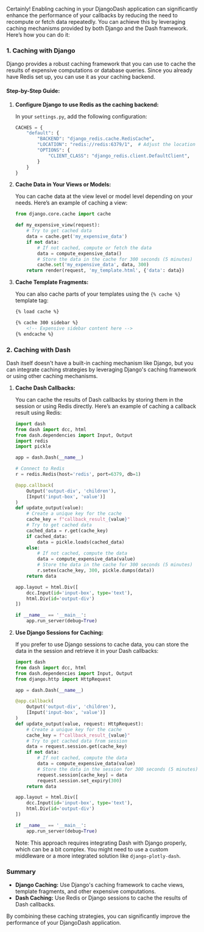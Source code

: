 Certainly! Enabling caching in your DjangoDash application can significantly enhance the performance of your callbacks by reducing the need to recompute or fetch data repeatedly. You can achieve this by leveraging caching mechanisms provided by both Django and the Dash framework. Here’s how you can do it:

### 1. Caching with Django

Django provides a robust caching framework that you can use to cache the results of expensive computations or database queries. Since you already have Redis set up, you can use it as your caching backend.

#### Step-by-Step Guide:

1. **Configure Django to use Redis as the caching backend:**

   In your `settings.py`, add the following configuration:

   ```python
   CACHES = {
       "default": {
           "BACKEND": "django_redis.cache.RedisCache",
           "LOCATION": "redis://redis:6379/1",  # Adjust the location according to your Docker Compose setup
           "OPTIONS": {
               "CLIENT_CLASS": "django_redis.client.DefaultClient",
           }
       }
   }
   ```

2. **Cache Data in Your Views or Models:**

   You can cache data at the view level or model level depending on your needs. Here’s an example of caching a view:

   ```python
   from django.core.cache import cache

   def my_expensive_view(request):
       # Try to get cached data
       data = cache.get('my_expensive_data')
       if not data:
           # If not cached, compute or fetch the data
           data = compute_expensive_data()
           # Store the data in the cache for 300 seconds (5 minutes)
           cache.set('my_expensive_data', data, 300)
       return render(request, 'my_template.html', {'data': data})
   ```

3. **Cache Template Fragments:**

   You can also cache parts of your templates using the `{% cache %}` template tag:

   ```html
   {% load cache %}

   {% cache 300 sidebar %}
       <!-- Expensive sidebar content here -->
   {% endcache %}
   ```

### 2. Caching with Dash

Dash itself doesn't have a built-in caching mechanism like Django, but you can integrate caching strategies by leveraging Django's caching framework or using other caching mechanisms.

1. **Cache Dash Callbacks:**

   You can cache the results of Dash callbacks by storing them in the session or using Redis directly. Here’s an example of caching a callback result using Redis:

   ```python
   import dash
   from dash import dcc, html
   from dash.dependencies import Input, Output
   import redis
   import pickle

   app = dash.Dash(__name__)

   # Connect to Redis
   r = redis.Redis(host='redis', port=6379, db=1)

   @app.callback(
       Output('output-div', 'children'),
       [Input('input-box', 'value')]
   )
   def update_output(value):
       # Create a unique key for the cache
       cache_key = f"callback_result_{value}"
       # Try to get cached data
       cached_data = r.get(cache_key)
       if cached_data:
           data = pickle.loads(cached_data)
       else:
           # If not cached, compute the data
           data = compute_expensive_data(value)
           # Store the data in the cache for 300 seconds (5 minutes)
           r.setex(cache_key, 300, pickle.dumps(data))
       return data

   app.layout = html.Div([
       dcc.Input(id='input-box', type='text'),
       html.Div(id='output-div')
   ])

   if __name__ == '__main__':
       app.run_server(debug=True)
   ```

2. **Use Django Sessions for Caching:**

   If you prefer to use Django sessions to cache data, you can store the data in the session and retrieve it in your Dash callbacks:

   ```python
   import dash
   from dash import dcc, html
   from dash.dependencies import Input, Output
   from django.http import HttpRequest

   app = dash.Dash(__name__)

   @app.callback(
       Output('output-div', 'children'),
       [Input('input-box', 'value')]
   )
   def update_output(value, request: HttpRequest):
       # Create a unique key for the cache
       cache_key = f"callback_result_{value}"
       # Try to get cached data from session
       data = request.session.get(cache_key)
       if not data:
           # If not cached, compute the data
           data = compute_expensive_data(value)
           # Store the data in the session for 300 seconds (5 minutes)
           request.session[cache_key] = data
           request.session.set_expiry(300)
       return data

   app.layout = html.Div([
       dcc.Input(id='input-box', type='text'),
       html.Div(id='output-div')
   ])

   if __name__ == '__main__':
       app.run_server(debug=True)
   ```

   Note: This approach requires integrating Dash with Django properly, which can be a bit complex. You might need to use a custom middleware or a more integrated solution like `django-plotly-dash`.

### Summary

- **Django Caching:** Use Django's caching framework to cache views, template fragments, and other expensive computations.
- **Dash Caching:** Use Redis or Django sessions to cache the results of Dash callbacks.

By combining these caching strategies, you can significantly improve the performance of your DjangoDash application.
